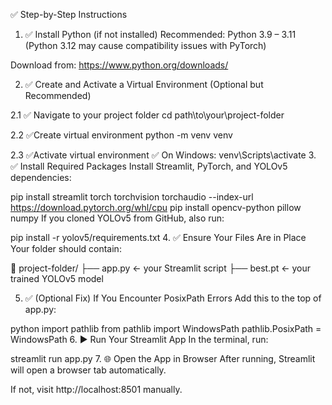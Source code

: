 ✅ Step-by-Step Instructions
1. ✅ Install Python (if not installed)
Recommended: Python 3.9 – 3.11 (Python 3.12 may cause compatibility issues with PyTorch)

Download from: https://www.python.org/downloads/

2. ✅ Create and Activate a Virtual Environment (Optional but Recommended)

2.1 ✅ Navigate to your project folder
cd path\to\your\project-folder

2.2 ✅Create virtual environment
python -m venv venv

2.3 ✅Activate virtual environment
✅ On Windows:
venv\Scripts\activate
3. ✅ Install Required Packages
Install Streamlit, PyTorch, and YOLOv5 dependencies:

pip install streamlit torch torchvision torchaudio --index-url https://download.pytorch.org/whl/cpu
pip install opencv-python pillow numpy
If you cloned YOLOv5 from GitHub, also run:

pip install -r yolov5/requirements.txt
4. ✅ Ensure Your Files Are in Place
Your folder should contain:

📁 project-folder/
├── app.py        ← your Streamlit script
├── best.pt       ← your trained YOLOv5 model

5. ✅ (Optional Fix) If You Encounter PosixPath Errors
Add this to the top of app.py:

python
import pathlib
from pathlib import WindowsPath
pathlib.PosixPath = WindowsPath
6. ▶️ Run Your Streamlit App
In the terminal, run:

streamlit run app.py
7. 🌐 Open the App in Browser
After running, Streamlit will open a browser tab automatically.

If not, visit http://localhost:8501 manually.
